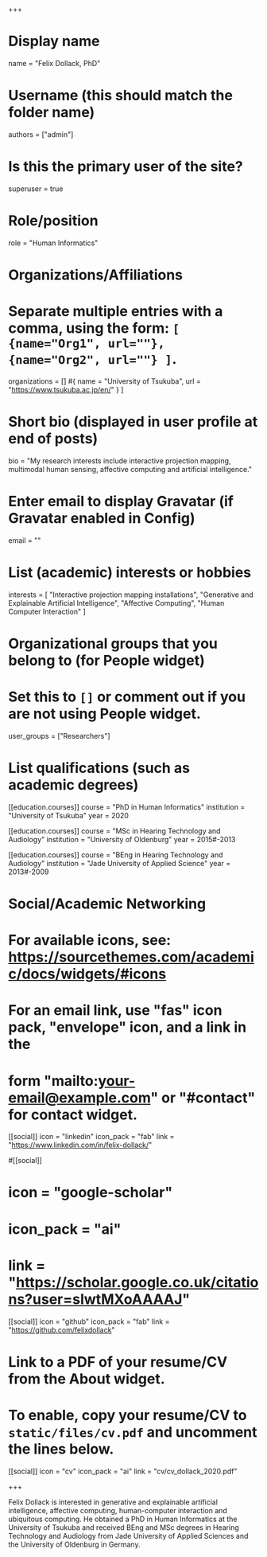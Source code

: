 +++
# Display name
name = "Felix Dollack, PhD"

# Username (this should match the folder name)
authors = ["admin"]

# Is this the primary user of the site?
superuser = true

# Role/position
role = "Human Informatics"

# Organizations/Affiliations
#   Separate multiple entries with a comma, using the form: `[ {name="Org1", url=""}, {name="Org2", url=""} ]`.
organizations = [] #{ name = "University of Tsukuba", url = "https://www.tsukuba.ac.jp/en/" } ]

# Short bio (displayed in user profile at end of posts)
bio = "My research interests include interactive projection mapping, multimodal human sensing, affective computing and artificial intelligence."

# Enter email to display Gravatar (if Gravatar enabled in Config)
email = ""

# List (academic) interests or hobbies
interests = [
  "Interactive projection mapping installations",
  "Generative and Explainable Artificial Intelligence",
  "Affective Computing",
  "Human Computer Interaction"
]

# Organizational groups that you belong to (for People widget)
#   Set this to `[]` or comment out if you are not using People widget.
user_groups = ["Researchers"]

# List qualifications (such as academic degrees)
[[education.courses]]
  course = "PhD in Human Informatics"
  institution = "University of Tsukuba"
  year = 2020

[[education.courses]]
  course = "MSc in Hearing Technology and Audiology"
  institution = "University of Oldenburg"
  year = 2015#-2013

[[education.courses]]
  course = "BEng in Hearing Technology and Audiology"
  institution = "Jade University of Applied Science"
  year = 2013#-2009

# Social/Academic Networking
# For available icons, see: https://sourcethemes.com/academic/docs/widgets/#icons
#   For an email link, use "fas" icon pack, "envelope" icon, and a link in the
#   form "mailto:your-email@example.com" or "#contact" for contact widget.

[[social]]
  icon = "linkedin"
  icon_pack = "fab"
  link = "https://www.linkedin.com/in/felix-dollack/"

#[[social]]
#  icon = "google-scholar"
#  icon_pack = "ai"
#  link = "https://scholar.google.co.uk/citations?user=sIwtMXoAAAAJ"

[[social]]
  icon = "github"
  icon_pack = "fab"
  link = "https://github.com/felixdollack"

# Link to a PDF of your resume/CV from the About widget.
# To enable, copy your resume/CV to `static/files/cv.pdf` and uncomment the lines below.
[[social]]
  icon = "cv"
  icon_pack = "ai"
  link = "cv/cv_dollack_2020.pdf"

+++

Felix Dollack is interested in generative and explainable artificial intelligence, affective computing, human-computer interaction and ubiquitous computing. He obtained a PhD in Human Informatics at the University of Tsukuba and received BEng and MSc degrees in Hearing Technology and Audiology from Jade University of Applied Sciences and the University of Oldenburg in Germany.
